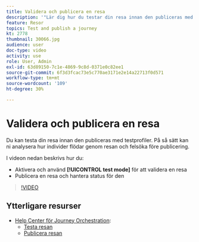 ```yaml
---
title: Validera och publicera en resa
description: '"Lär dig hur du testar din resa innan den publiceras med testprofiler. "'
feature: Resor
topics: Test and publish a journey
kt: 2778
thumbnail: 30066.jpg
audience: user
doc-type: video
activity: use
role: User, Admin
exl-id: 63d89150-7c1e-4869-9c8d-0371e0c82ee1
source-git-commit: 6f3d3fcac73e5c770ae3171e2e14a22713f0d571
workflow-type: tm+mt
source-wordcount: '109'
ht-degree: 30%

---
```


# Validera och publicera en resa

Du kan testa din resa innan den publiceras med testprofiler. På så sätt kan ni analysera hur individer flödar genom resan och felsöka före publicering.

I videon nedan beskrivs hur du:

* Aktivera och använd **[!UICONTROL test mode]** för att validera en resa
* Publicera en resa och hantera status för den

>[!VIDEO](https://video.tv.adobe.com/v/30066?quality=12)

## Ytterligare resurser

* [Help Center för Journey Orchestration](https://docs.adobe.com/content/help/sv-SE/journeys/using/journey-orchestration-home.html):
   * [Testa resan](https://docs.adobe.com/content/help/en/journeys/using/building-journeys/journeytesting.html)
   * [Publicera resan](https://docs.adobe.com/content/help/en/journeys/using/building-journeys/journeypublication.html)
